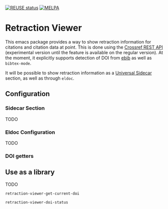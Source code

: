 [![REUSE status](https://api.reuse.software/badge/git.sr.ht/~swflint/retraction-viewer)](https://api.reuse.software/info/git.sr.ht/~swflint/retraction-viewer)
[![MELPA](https://melpa.org/packages/retraction-viewer-badge.svg)](https://melpa.org/#/retraction-viewer)

# Retraction Viewer

This emacs package provides a way to show retraction information for citations and citation data at point.
This is done using the [Crossref REST API](https://www.crossref.org/documentation/retrieve-metadata/rest-api/) (experimental version until the feature is available on the regular version).
At the moment, it explicitly supports detection of DOI from [ebib](http://joostkremers.github.io/ebib/) as well as `bibtex-mode`.

It will be possible to show retraction information as a [Universal Sidecar](https://git.sr.ht/~swflint/emacs-universal-sidecar) section, as well as through `eldoc`.

## Configuration

### Sidecar Section

TODO

### Eldoc Configuration

TODO

### DOI getters

## Use as a library

TODO

`retraction-viewer-get-current-doi`

`retraction-viewer-doi-status`
